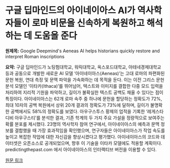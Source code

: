 # 구글 딥마인드의 아이네이아스 AI가 역사학자들이 로마 비문을 신속하게 복원하고 해석하는 데 도움을 준다

**원제목:** Google Deepmind's Aeneas AI helps historians quickly restore and interpret Roman inscriptions

**요약:** 구글 딥마인드가 노팅험대학교, 워릭대학교, 옥스포드대학교, 아테네경제대학교 등과 공동으로 개발한 새로운 AI 모델 ‘아이네이아스(Aeneas)’는 고대 로마의 파편화된 문헌 복원, 연대 측정 및 문맥 파악을 가속화하는 데 목적을 둔다.  이는 이전 그리스 문헌 분석 모델인 ‘이타카(Ithaca)’를 뛰어넘어, 텍스트와 이미지를 결합한 다중 모드 입력을 처리하여 지리적 기원을 파악하고, 길이가 불확실한 텍스트 공백도 채울 수 있다는 점이 특징이다.  아이네이아스는 62개 로마 속주 중 하나에 문헌을 할당하는 정확도가 72%, 최대 10자의 공백 복원에서 상위 20개 결과의 정확도가 73%에 달하며, 길이가 불명확한 공백에서도 58%의 정확도를 보였다.  아우구스투스 황제의 업적을 기록한 ‘레게스타 디비 아우구스티’를 분석한 결과, 기존 학계의 두 가지 주요 가설을 정량적으로 보여주는 확률 분포를 제시했다.  23명의 역사학자 참여 연구에서, 아이네이아스의 예측과 문맥 정보를 결합했을 때 가장 효과적임을 확인했으며, 연구자들은 아이네이아스가 작업 속도를 높이고 복잡한 작업에 대한 자신감을 향상시켰다고 평가했다.  아이네이아스의 코드와 데이터셋은 오픈소스로 공개되었으며,  향후 이 기술을 이타카 모델에도 적용할 계획이다.  predictingthepast.com 에서 아이네이아스의 인터랙티브 버전을 이용할 수 있다.

[원문 링크](https://the-decoder.com/google-deepminds-aeneas-ai-helps-historians-quickly-restore-and-interpret-roman-inscriptions/)
